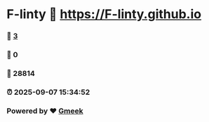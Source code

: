 # F-linty :link: https://F-linty.github.io 
### :page_facing_up: [3](https://F-linty.github.io/tag.html) 
### :speech_balloon: 0 
### :hibiscus: 28814 
### :alarm_clock: 2025-09-07 15:34:52 
### Powered by :heart: [Gmeek](https://github.com/Meekdai/Gmeek)
